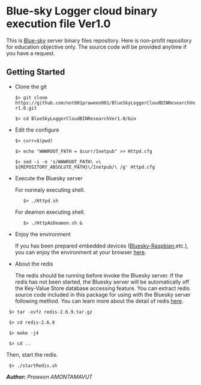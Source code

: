 Blue-sky Logger cloud binary execution file Ver1.0
===================================================
This is [Blue-sky](http://www.bluesky-cps.org) server binary files repository. Here is non-profit repository for education objective only. The source code will be provided anytime if you have a request.

Getting Started
---------------
- Clone the git

  ```$> git clone https://github.com/not001praween001/BlueSkyLoggerCloudBINResearchVer1.0.git```

  ```$> cd BlueSkyLoggerCloudBINResearchVer1.0/bin```
 
- Edit the configure

  ```$> curr=$(pwd)```

  ```$> echo "WWWROOT_PATH = $curr/Inetpub" >> Httpd.cfg```
 
  ```$> sed -i -e 's/WWWROOT_PATH\ =\ ${REPOSITORY_ABSOLUTE_PATH}\/Inetpub/\ /g' Httpd.cfg```
  
- Execute the Bluesky server

  For normaly executing shell.
	
  ```	$> ./Httpd.sh```

  For deamon executing shell.
	
  ```	$> ./HttpAsDeamon.sh &```
	
- Enjoy the environment

  If you has been prepared embedded devices ([Bluesky-Raspbian](https://github.com/not001praween001/Raspberry-Pi-CPS-SN-trial),etc.), you can enjoy the environment at your browser [here](http://127.0.0.1:8189).

- About the redis

  The redis should be running before invoke the Bluesky server. If the redis has not been started, the Bluesky server will be automatically off the Key-Value Store database accessing feature. You can extract redis source code included in this package for using with the Bluesky server following method. You can learn more about the detail of redis [here](http://redis.io/). 

```	$> tar -xvfz redis-2.6.9.tar.gz```
	
```	$> cd redis-2.6.9```
	
```	$> make -j4```
	
```	$> cd ..```

  Then, start the redis.
	
```	$> ./startRedis.sh```

***Author:*** *Praween AMONTAMAVUT*
